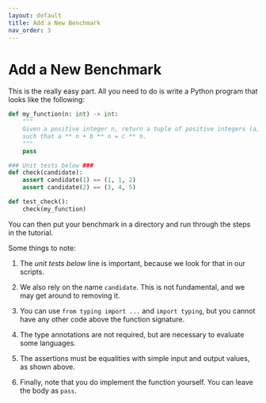 ```yaml
---
layout: default
title: Add a New Benchmark
nav_order: 3
---
```


# Add a New Benchmark

This is the really easy part. All you need to do is write a Python
program that looks like the following:

```python
def my_function(n: int) -> int:
    """
    Given a positive integer n, return a tuple of positive integers (a, b, c)
    such that a ** n + b ** n = c ** n.
    """
    pass

### Unit tests below ###
def check(candidate):
    assert candidate(1) == (1, 1, 2)
    assert candidate(2) == (3, 4, 5)

def test_check():
    check(my_function)
```

You can then put your benchmark in a directory and run through the steps
in the tutorial.

Some things to note:

1. The *unit tests below* line is important, because we look for that in our
   scripts.

2. We also rely on the name `candidate`. This is not fundamental, and we may get
   around to removing it.

3. You can use `from typing import ...` and `import typing`, but you cannot
   have any other code above the function signature.

4. The type annotations are not required, but are necessary to evaluate some
   languages.

5. The assertions must be equalities with simple input and output values,
   as shown above.

6. Finally, note that you do implement the function yourself. You can leave
   the body as `pass`.
